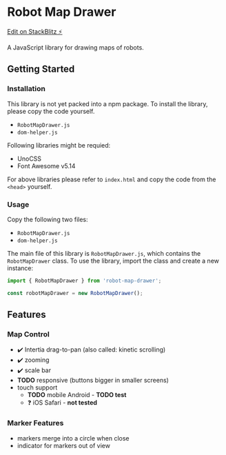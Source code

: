 # Robot Map Drawer

[Edit on StackBlitz ⚡️](https://stackblitz.com/edit/js-puzas7)

A JavaScript library for drawing maps of robots.

## Getting Started

### Installation

This library is not yet packed into a npm package. To install the library, please copy the code yourself.

- `RobotMapDrawer.js`
- `dom-helper.js`

Following libraries might be requied:

- UnoCSS
- Font Awesome v5.14

For above libraries please refer to `index.html` and copy the code from the `<head>` yourself.

### Usage

Copy the following two files:

- `RobotMapDrawer.js`
- `dom-helper.js`

The main file of this library is `RobotMapDrawer.js`, which contains the `RobotMapDrawer` class. To use the library, import the class and create a new instance:

```javascript
import { RobotMapDrawer } from 'robot-map-drawer';

const robotMapDrawer = new RobotMapDrawer();
```

## Features

### Map Control

- ✔️ Intertia drag-to-pan (also called: kinetic scrolling)
- ✔️ zooming
- ✔️ scale bar
- **TODO** responsive (buttons bigger in smaller screens)
- touch support
  - **TODO** mobile Android - **TODO test**
  - ❓ iOS Safari - **not tested**

### Marker Features

- markers merge into a circle when close
- indicator for markers out of view
